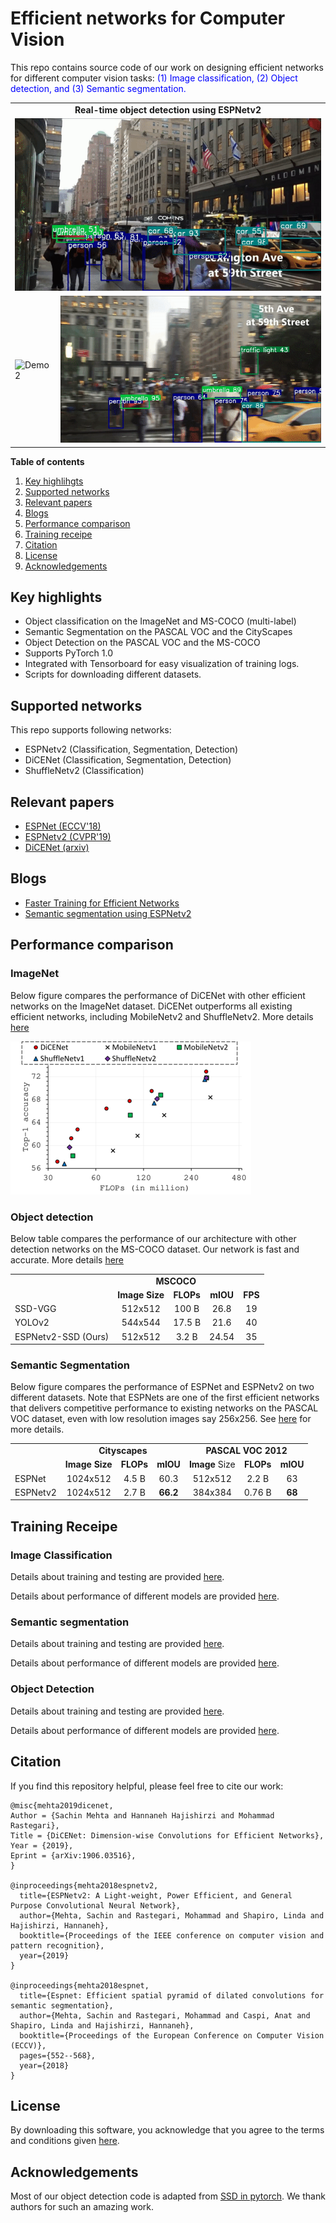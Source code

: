 # Efficient networks for Computer Vision

This repo contains source code of our work on designing efficient networks for different computer vision tasks: <span style="color:blue"> (1) Image classification, (2) Object detection, and (3) Semantic segmentation.</span>
 
<table>
    <tr>
        <td colspan=2 align="center"><b>Real-time object detection using ESPNetv2<b></td>
    </tr>
    <tr>
        <td colspan=2 align="center">
            <img src="images/espnetv2_detection_2.gif" alt="Demo 1"></img>
        </td>
    <tr>
        <td>
            <img src="images/espnetv2_detection_1.gif" alt="Demo 2"></img>
        </td>
        <td>
            <img src="images/espnetv2_detection_3.gif" alt="Demo 3"></img>
        </td>
    </tr>
</table>

    
**Table of contents**
 1. [Key highlihgts](#key-highlights)
 2. [Supported networks](#supported-networks)
 3. [Relevant papers](#relevant-papers)
 4. [Blogs](#blogs)
 5. [Performance comparison](#performance-comparison)
 6. [Training receipe](#training-receipe)
 7. [Citation](#citation)
 8. [License](#license)
 9. [Acknowledgements](#acknowledgements)
    
## Key highlights
 * Object classification on the ImageNet and MS-COCO (multi-label)
 * Semantic Segmentation on the PASCAL VOC and the CityScapes
 * Object Detection on the PASCAL VOC and the MS-COCO
 * Supports PyTorch 1.0
 * Integrated with Tensorboard for easy visualization of training logs. 
 * Scripts for downloading different datasets.

## Supported networks
This repo supports following networks:
 * ESPNetv2 (Classification, Segmentation, Detection)
 * DiCENet (Classification, Segmentation, Detection)
 * ShuffleNetv2 (Classification)
 

## Relevant papers
 * [ESPNet (ECCV'18)](https://arxiv.org/abs/1803.06815)
 * [ESPNetv2 (CVPR'19)](https://arxiv.org/abs/1811.11431)
 * [DiCENet (arxiv)](https://arxiv.org/pdf/1906.03516.pdf)
 
## Blogs

 * [Faster Training for Efficient Networks](https://medium.com/p/faster-training-of-efficient-cnns-657953aa080?source=email-dc17ff22fa63--writer.postDistributed&sk=f60110289b6157de4c9e0c00c77f51e9)
 * [Semantic segmentation using ESPNetv2](https://medium.com/@sachinmehta.ngb/espnetv2-for-semantic-segmentation-9e80f155d522?source=friends_link&sk=91bca9326b088a972c170d1f7f5063e8)
 
## Performance comparison

### ImageNet
Below figure compares the performance of DiCENet with other efficient networks on the ImageNet dataset. DiCENet outperforms all existing efficient networks, including MobileNetv2 and ShuffleNetv2. More details [here](model/classification/model_zoo/README.md)

![DiCENet performance on the ImageNet](/images/dicenet_imagenet.png)

### Object detection

Below table compares the performance of our architecture with other detection networks on the MS-COCO dataset. Our network is fast and accurate. More details [here](model/detection/model_zoo/README.md)

<table>
    <tr>
        <td></td>
        <td colspan=3 align="center"> <b>MSCOCO</b></td>
    </tr>
    <tr>
        <td></td>
        <td align="center"> <b>Image Size</b> </td>
        <td align="center"> <b>FLOPs</b> </td>
        <td align="center"> <b>mIOU</b> </td>
        <td align="center"> <b>FPS</b> </td>
    </tr>
    <tr>
        <td> SSD-VGG</td>
        <td align="center"> 512x512 </td>
        <td align="center"> 100 B</td>
        <td align="center"> 26.8 </td>
        <td align="center"> 19 </td>
    </tr>
    <tr>
        <td> YOLOv2</td>
        <td align="center"> 544x544 </td>
        <td align="center"> 17.5 B</td>
        <td align="center"> 21.6 </td>
        <td align="center"> 40 </td>
    </tr>
    <tr>
        <td> ESPNetv2-SSD (Ours) </td>
        <td align="center"> 512x512 </td>
        <td align="center"> 3.2 B</td>
        <td align="center"> 24.54 </td>
        <td align="center"> 35 </td>
    </tr>
</table>


### Semantic Segmentation

Below figure compares the performance of ESPNet and ESPNetv2 on two different datasets. Note that ESPNets are one of the first efficient networks that delivers competitive performance to existing networks on the PASCAL VOC dataset, even with low resolution images say 256x256. See [here](model/segmentation/model_zoo/README.md) for more details.

<table>
    <tr>
        <td></td>
        <td colspan=3 align="center"> <b>Cityscapes</b></td>
        <td colspan=3 align="center"> <b>PASCAL VOC 2012</b> </td>
    </tr>
    <tr>
        <td></td>
        <td align="center"> <b>Image Size</b> </td>
        <td align="center"> <b>FLOPs</b> </td>
        <td align="center"> <b>mIOU</b> </td>
        <td align="center"> <b>Image</b> Size </td>
        <td align="center"> <b>FLOPs</b></td>
        <td align="center"> <b>mIOU</b> </td>
    </tr>
    <tr>
        <td> ESPNet</td>
        <td align="center"> 1024x512 </td>
        <td align="center"> 4.5 B</td>
        <td align="center"> 60.3 </td>
        <td align="center"> 512x512 </td>
        <td align="center"> 2.2 B</td>
        <td align="center"> 63 </td>
    </tr>
    <tr>
        <td> ESPNetv2</td>
        <td align="center"> 1024x512 </td>
        <td align="center"> 2.7 B</td>
        <td align="center"> <b>66.2</b> </td>
        <td align="center"> 384x384 </td>
        <td align="center"> 0.76 B</td>
        <td align="center"> <b>68</b> </td>
    </tr>
</table>

## Training Receipe

### Image Classification
Details about training and testing are provided [here](README_Classification.md).

Details about performance of different models are provided [here](model/classification/model_zoo/README.md).

### Semantic segmentation
Details about training and testing are provided [here](README_Segmentation.md).

Details about performance of different models are provided [here](model/segmentation/model_zoo/README.md).


### Object Detection

Details about training and testing are provided [here](README_Detection.md).

Details about performance of different models are provided [here](model/detection/model_zoo/README.md).

## Citation
If you find this repository helpful, please feel free to cite our work:
```
@misc{mehta2019dicenet,
Author = {Sachin Mehta and Hannaneh Hajishirzi and Mohammad Rastegari},
Title = {DiCENet: Dimension-wise Convolutions for Efficient Networks},
Year = {2019},
Eprint = {arXiv:1906.03516},
}

@inproceedings{mehta2018espnetv2,
  title={ESPNetv2: A Light-weight, Power Efficient, and General Purpose Convolutional Neural Network},
  author={Mehta, Sachin and Rastegari, Mohammad and Shapiro, Linda and Hajishirzi, Hannaneh},
  booktitle={Proceedings of the IEEE conference on computer vision and pattern recognition},
  year={2019}
}

@inproceedings{mehta2018espnet,
  title={Espnet: Efficient spatial pyramid of dilated convolutions for semantic segmentation},
  author={Mehta, Sachin and Rastegari, Mohammad and Caspi, Anat and Shapiro, Linda and Hajishirzi, Hannaneh},
  booktitle={Proceedings of the European Conference on Computer Vision (ECCV)},
  pages={552--568},
  year={2018}
}
```

## License
By downloading this software, you acknowledge that you agree to the terms and conditions given [here](License).


## Acknowledgements
Most of our object detection code is adapted from [SSD in pytorch](https://github.com/amdegroot/ssd.pytorch). We thank authors for such an amazing work.

